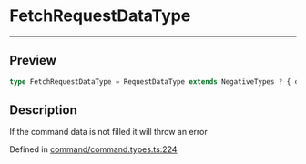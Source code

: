 
      
# FetchRequestDataType

<div class="api-docs__separator" data-reactroot="">

---

</div><div class="api-docs__section">

## Preview

</div><div class="api-docs__preview type single">

```ts
type FetchRequestDataType = RequestDataType extends NegativeTypes ? { data?: NegativeTypes } : HasData extends true ? { data?: NegativeTypes } : { data: RequestDataType };
```

</div><div class="api-docs__section">

## Description

</div><div class="api-docs__description"><span class="api-docs__do-not-parse">

If the command data is not filled it will throw an error

</span></div><div class="api-docs__definition">

Defined in [command/command.types.ts:224](https://github.com/BetterTyped/hyper-fetch/blob/1a97772c/packages/core/src/command/command.types.ts#L224)

</div>